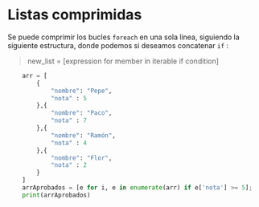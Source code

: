 # Listas comprimidas
Se puede comprimir los bucles `foreach` en una sola linea, siguiendo la siguiente 
estructura, donde podemos si deseamos concatenar `if` :
> new_list = [expression for member in iterable if condition]
```python
    arr = [
        {
            "nombre": "Pepe",
            "nota" : 5
        },{
            "nombre": "Paco",
            "nota" : 7
        },{
            "nombre": "Ramón",
            "nota" : 4
        },{
            "nombre": "Flor",
            "nota" : 2
        }
    ]
    arrAprobados = [e for i, e in enumerate(arr) if e['nota'] >= 5];
    print(arrAprobados)
```
